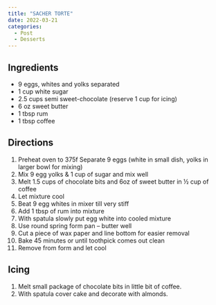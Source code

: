 ```yaml
---
title: "SACHER TORTE"
date: 2022-03-21
categories:
  - Post
  - Desserts
---
```


## Ingredients
* 9 eggs, whites and yolks separated
* 1 cup white sugar
* 2.5 cups semi sweet-chocolate (reserve 1 cup for icing)
* 6 oz sweet butter
* 1 tbsp rum
* 1 tbsp coffee

## Directions
1. Preheat oven to 375f
Separate 9 eggs (white in small dish, yolks in larger bowl for mixing)
2. Mix 9 egg yolks & 1 cup of sugar and mix well
3. Melt 1.5 cups of chocolate bits and 6oz of sweet butter in ½ cup of coffee
4. Let mixture cool
5. Beat 9 egg whites in mixer till very stiff
6. Add 1 tbsp of rum into mixture
7. With spatula slowly put egg white into cooled mixture
8. Use round spring form pan – butter well
9. Cut a piece of wax paper and line bottom for easier removal
10. Bake 45 minutes or until toothpick comes out clean
11. Remove from form and let cool

## Icing
1. Melt small package of chocolate bits in little bit of coffee.
2. With spatula cover cake and decorate with almonds.

